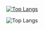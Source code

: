 [![Top Langs](https://github-readme-stats-one-henna-89.vercel.app/api?username=salvador-perez-0&theme=vision-friendly-dark&show_icons=true)](https://github.com/salvador-perez-0)

![Top Langs](https://github-readme-stats-one-henna-89.vercel.app/api/top-langs/?username=salvador-perez-0\&layout=compact&theme=vision-friendly-dark)
